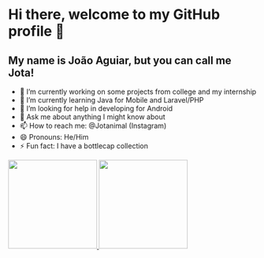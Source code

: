 # Hi there, welcome to my GitHub profile 👋

## My name is João Aguiar, but you can call me Jota!

- 🔭 I’m currently working on some projects from college and my internship
- 🌱 I’m currently learning Java for Mobile and Laravel/PHP
- 🤔 I’m looking for help in developing for Android
- 💬 Ask me about anything I might know about
- 📫 How to reach me: @Jotanimal (Instagram)
- 😄 Pronouns: He/Him
- ⚡ Fun fact: I have a bottlecap collection <img loading="lazy" src="https://cdn3.emoji.gg/emojis/3611_fallout_nuka_cola.png" width="15" height="15"/>

<div>
<a href="https://github.com/Jotanimal">
<img loading="lazy" height="180em" src="https://github-readme-stats.vercel.app/api/top-langs/?username=Jotanimal&layout=compact&langs_count=7&theme=dracula"/>
<img loading="lazy" height="180em" src="https://github-readme-stats.vercel.app/api?username=Jotanimal&show_icons=true&theme=dracula&include_all_commits=true&count_private=true"/>
</div>
